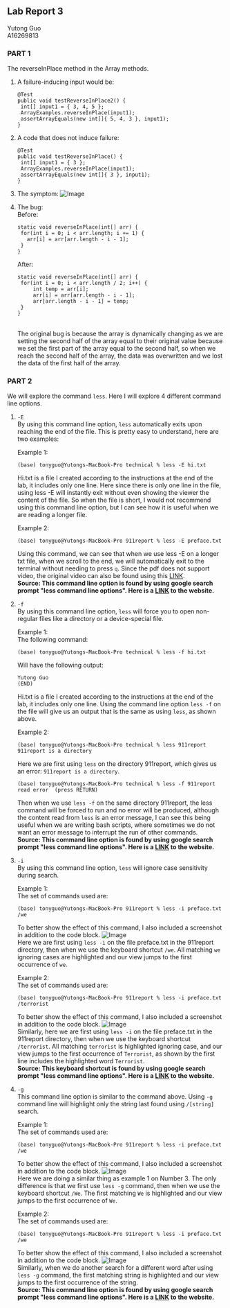 ## Lab Report 3
Yutong Guo<br>
A16269813<br>
### PART 1
The reverseInPlace method in the Array methods.
1. A failure-inducing input would be:
   ``` {java}
   @Test
   public void testReverseInPlace2() {
    int[] input1 = { 3, 4, 5 };
    ArrayExamples.reverseInPlace(input1);
    assertArrayEquals(new int[]{ 5, 4, 3 }, input1);
   }
   ```
2. A code that does not induce failure:
   ```{java}
   @Test
   public void testReverseInPlace() {
    int[] input1 = { 3 };
    ArrayExamples.reverseInPlace(input1);
    assertArrayEquals(new int[]{ 3 }, input1);
   }
   ```
3. The symptom:
   ![Image](pic1.png)<br>

4. The bug: <br>
   Before:
   ```{java}
   static void reverseInPlace(int[] arr) {
    for(int i = 0; i < arr.length; i += 1) {
      arr[i] = arr[arr.length - i - 1];
    }
   }
   ```
   
   After:
   ```{java}
   static void reverseInPlace(int[] arr) {
    for(int i = 0; i < arr.length / 2; i++) {
        int temp = arr[i];
        arr[i] = arr[arr.length - i - 1];
        arr[arr.length - i - 1] = temp;
    }
   }
   ```
   <br>
   The original bug is because the array is dynamically changing as we are setting the second half of the array equal to their original value because we set the first part of the array equal to the second half, so when we reach the second half of the array, the data was overwritten and we lost the data of the first half of the array.
### PART 2
We will explore the command ```less```. Here I will explore 4 different command line options.
1. ```-E``` <br>
   By using this command line option, ```less``` automatically exits upon reaching the end of the file. This is pretty easy to understand, here are two examples:<br>
   
   Example 1:<br>
   ```
   (base) tonyguo@Yutongs-MacBook-Pro technical % less -E hi.txt 
   ```
   Hi.txt is a file I created according to the instructions at the end of the lab, it includes only one line. Here since there is only one line in the file, using less -E will instantly exit without even showing the viewer the content of the file. So when the file is short, I would not recommend using this command line option, but I can see how it is useful when we are reading a longer file. <br>

   Example 2:<br>
   ```
   (base) tonyguo@Yutongs-MacBook-Pro 911report % less -E preface.txt
   ```
   Using this command, we can see that when we use less -E on a longer txt file, when we scroll to the end, we will automatically exit to the terminal without needing to press ```q```. Since the pdf does not support video, the original video can also be found using this [LINK](https://github.com/Y3GUO/cse15l-lab-reports/assets/122977555/2cb94841-671f-429e-8df0-49adfc0a410c).<br>
   **Source: This command line option is found by using google search prompt "less command line options". Here is a [LINK](https://phoenixnap.com/kb/less-command-in-linux) to the website.**
3. ```-f``` <br>
   By using this command line option, ```less``` will force you to open non-regular files like a directory or a device-special file.<br>
   
   Example 1:<br>
   The following command:
   ```
   (base) tonyguo@Yutongs-MacBook-Pro technical % less -f hi.txt 
   ```
   Will have the following output:
   ```
   Yutong Guo
   (END)
   ```
   Hi.txt is a file I created according to the instructions at the end of the lab, it includes only one line. Using the command line option ```less -f``` on the file will give us an output that is the same as using ```less```, as shown above.<br>

   Example 2:<br>
   ```
   (base) tonyguo@Yutongs-MacBook-Pro technical % less 911report 
   911report is a directory
   ```
   Here we are first using ```less``` on the directory 911report, which gives us an error: ```911report is a directory```.
   ```
   (base) tonyguo@Yutongs-MacBook-Pro technical % less -f 911report 
   read error  (press RETURN)
   ```
   Then when we use ```less -f``` on the same directory 911report, the less command will be forced to run and no error will be produced, although the content read from ```less``` is an error message, I can see this being useful when we are writing bash scripts, where sometimes we do not want an error message to interrupt the run of other commands. <br>
   **Source: This command line option is found by using google search prompt "less command line options". Here is a [LINK](https://phoenixnap.com/kb/less-command-in-linux) to the website.**

5. ```-i``` <br>
  By using this command line option, ```less``` will ignore case sensitivity during search.<br>

   Example 1:<br>
   The set of commands used are:
   ```
   (base) tonyguo@Yutongs-MacBook-Pro 911report % less -i preface.txt
   /we
   ```
   To better show the effect of this command, I also included a screenshot in addition to the code block.
   ![Image](pic6.png)<br>
   Here we are first using ```less -i``` on the file preface.txt in the 911report directory, then when we use the keyboard shortcut ```/we```. All matching ```we``` ignoring cases are highlighted and our view jumps to the first occurrence of ```we```.<br>
   
   Example 2:<br>
   The set of commands used are:
   ```
   (base) tonyguo@Yutongs-MacBook-Pro 911report % less -i preface.txt
   /terrorist
   ```
   To better show the effect of this command, I also included a screenshot in addition to the code block.
   ![Image](pic7.png)<br>
   Similarly, here we are first using ```less -i``` on the file preface.txt in the 911report directory, then when we use the keyboard shortcut ```/terrorist```. All matching ```terrorist``` is highlighted ignoring case, and our view jumps to the first occurrence of ```Terrorist```, as shown by the first line includes the highlighted word ```Terrorist```.<br>
   **Source: This keyboard shortcut is found by using google search prompt "less command line options". Here is a [LINK](https://phoenixnap.com/kb/less-command-in-linux) to the website.**
7. ```-g``` <br>
   This command line option is similar to the command above. Using ```-g``` command line will highlight only the string last found using ```/[string]``` search.

   Example 1:<br>
   The set of commands used are:
   ```
   (base) tonyguo@Yutongs-MacBook-Pro 911report % less -i preface.txt
   /we
   ```
   To better show the effect of this command, I also included a screenshot in addition to the code block.
   ![Image](pic8.png)<br>
   Here we are doing a similar thing as example 1 on Number 3. The only difference is that we first use ```less -g``` command, then when we use the keyboard shortcut ```/We```. The first matching ```We``` is highlighted and our view jumps to the first occurrence of ```We```.<br>

   Example 2:<br>
   The set of commands used are:
   ```
   (base) tonyguo@Yutongs-MacBook-Pro 911report % less -i preface.txt
   /we
   ```
   To better show the effect of this command, I also included a screenshot in addition to the code block.
   ![Image](pic9.png)<br>
   Similarly, when we do another search for a different word after using ```less -g``` command, the first matching string is highlighted and our view jumps to the first occurrence of the string.<br>
   **Source: This command line option is found by using google search prompt "less command line options". Here is a [LINK](https://phoenixnap.com/kb/less-command-in-linux) to the website.**
